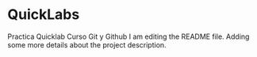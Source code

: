 # QuickLabs
Practica Quicklab Curso Git y Github
I am editing the README file. Adding some more details about the project description.
